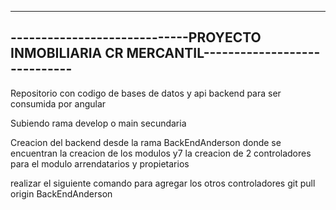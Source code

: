 --------------------------------------------------------------------------------------------
-----------------------------PROYECTO INMOBILIARIA CR MERCANTIL-----------------------------
--------------------------------------------------------------------------------------------

Repositorio con codigo de bases de datos y api backend para ser consumida por angular

Subiendo rama develop o main secundaria

Creacion del backend desde la rama BackEndAnderson donde se encuentran la creacion de los modulos y7 la creacion de 2 controladores para el modulo arrendatarios y propietarios

realizar el siguiente comando para agregar los otros controladores
    git pull origin BackEndAnderson